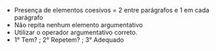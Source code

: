 - Presença de elementos coesivos = 2 entre parágrafos e 1 em cada parágrafo
- Não repita nenhum elemento argumentativo
- Utilizar o operador argumentativo correto.
- 1° Tem? ; 2° Repetem? ; 3° Adequado